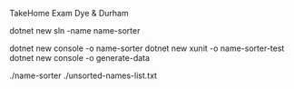 TakeHome Exam Dye & Durham

dotnet new sln -name name-sorter

dotnet new console -o name-sorter
dotnet new xunit -o name-sorter-test
dotnet new console -o generate-data


./name-sorter ./unsorted-names-list.txt